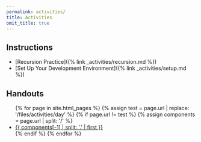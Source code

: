 ```yaml
---
permalink: activities/
title: Activities
omit_title: true
---
```


## Instructions

* [Recursion Practice]({% link _activities/recursion.md %})
* [Set Up Your Development Environment]({% link _activities/setup.md %})

## Handouts

<ul>
{% for page in site.html_pages %}
  {% assign test = page.url | replace: '/files/activities/day' %}
  {% if page.url != test %}
  {% assign components = page.url | split: '/' %}
  <li><a href="{{ page.url }}">{{ components[-1] | split: '.' | first }}</a></li>
  {% endif %}
{% endfor %}
</ul>
